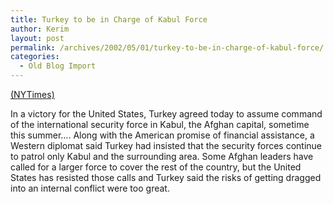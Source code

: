 ```yaml
---
title: Turkey to be in Charge of Kabul Force
author: Kerim
layout: post
permalink: /archives/2002/05/01/turkey-to-be-in-charge-of-kabul-force/
categories:
  - Old Blog Import
---
```

<a href="http://www.nytimes.com/2002/04/30/international/europe/30TURK.html?tntemail0" onclick="_gaq.push(['_trackEvent', 'outbound-article', 'http://www.nytimes.com/2002/04/30/international/europe/30TURK.html?tntemail0', '(NYTimes)']);" >(NYTimes)</a>

In a victory for the United States, Turkey agreed today to assume command of the international security force in Kabul, the Afghan capital, sometime this summer&#8230;. Along with the American promise of financial assistance, a Western diplomat said Turkey had insisted that the security forces continue to patrol only Kabul and the surrounding area. Some Afghan leaders have called for a larger force to cover the rest of the country, but the United States has resisted those calls and Turkey said the risks of getting dragged into an internal conflict were too great.

